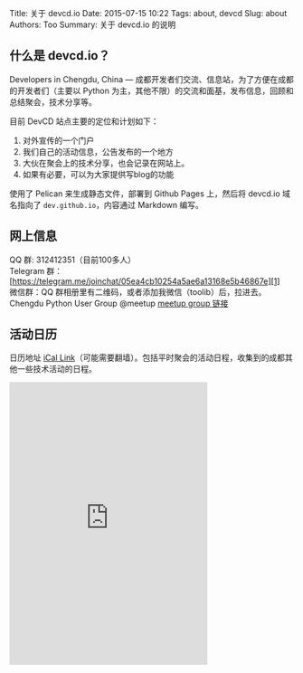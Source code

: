 Title: 关于 devcd.io
Date: 2015-07-15 10:22
Tags: about, devcd
Slug: about
Authors: Too
Summary: 关于 devcd.io 的说明

## 什么是 devcd.io？
Developers in Chengdu, China — 成都开发者们交流、信息站，为了方便在成都的开发者们（主要以 Python 为主，其他不限）的交流和面基，发布信息，回顾和总结聚会，技术分享等。

目前 DevCD 站点主要的定位和计划如下：  
1. 对外宣传的一个门户  
2. 我们自己的活动信息，公告发布的一个地方  
3. 大伙在聚会上的技术分享，也会记录在网站上。  
4. 如果有必要，可以为大家提供写blog的功能  

使用了 Pelican 来生成静态文件，部署到 Github Pages 上，然后将 devcd.io 域名指向了 `dev.github.io`，内容通过 Markdown 编写。

## 网上信息
QQ 群: 312412351（目前100多人）  
Telegram 群：[https://telegram.me/joinchat/05ea4cb10254a5ae6a13168e5b46867e][1]  
微信群：QQ 群相册里有二维码，或者添加我微信（toolib）后，拉进去。  
Chengdu Python User Group @meetup [meetup group 链接][2]  


## 活动日历
日历地址 [iCal Link][3]（可能需要翻墙）。包括平时聚会的活动日程，收集到的成都其他一些技术活动的日程。

<iframe src="https://www.google.com/calendar/embed?showPrint=0&amp;showCalendars=0&amp;mode=AGENDA&amp;showNav=0&amp;height=600&amp;wkst=2&amp;bgcolor=%23FFFFFF&amp;src=ra63v1eqoj62iu7o5mq7ul3bbs%40group.calendar.google.com&amp;color=%238C500B&amp;ctz=Asia%2FShanghai" style=" border-width:0 " width="350" height="500" frameborder="0" scrolling="no"></iframe>

[1]:	https://telegram.me/joinchat/05ea4cb10254a5ae6a13168e5b46867e "https://telegram.me/joinchat/05ea4cb10254a5ae6a13168e5b46867e"
[2]:	http://www.meetup.com/chengdupython/ "Meetup 聚会活动"
[3]:	https://www.google.com/calendar/ical/ra63v1eqoj62iu7o5mq7ul3bbs%40group.calendar.google.com/public/basic.ics